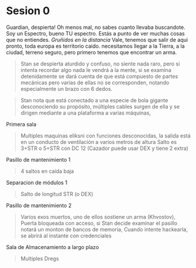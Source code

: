 # Sesion 0

Guardian, despierta! Oh menos mal, no sabes cuanto llevaba buscandote. Soy un Espectro, bueno TU espectro. Estás a punto de ver muchas cosas que no entiendes.
*Gruñidos en la distancia*
Vale, tenemos que salir de aqui pronto, toda europa es territorio caido.
necesitamos llegar a la Tierra, a la ciudad, terreno seguro, pero primero tenemos que encontrar un arma.

>Stan se despierta aturdido y confuso, no siente nada raro, pero si intenta recordar algo nada le vendrá a la mente, si se examina detenidamente se dará cuenta de que está compuesto de partes mecánicas pero varias de ellas no se corresponden, notando especialmente un brazo con 6 dedos.

>Stan nota que está conectado a una especie de bola gigante desconociendo su propósito, múltiples cables surgen de ella y se dirigen mediante a una plataforma a varias máquinas,

Primera sala
>Multiples maquinas eliksni con funciones desconocidas, la salida está en un conducto de ventilación a varios metros de altura Salto es 3+STR o 5+STR con DC 12  (Cazador puede usar DEX y tiene 2 extra)

Pasillo de mantenimiento 1
> 4 saltos en caída baja

Separacion de módulos 1
> Salto de longitud STR (o DEX)

Pasillo de mantenimiento 2
> Varios exos muertos, uno de ellos sostiene un arma (Khvostov),  Puerta bloqueada con acceso, si Stan decide examinar el pasillo notará un monton de bancos de memoria, Cuando intente hackearla, se abrirá al instante con credenciales

Sala de Almacenamiento a largo plazo
>Multiples Dregs